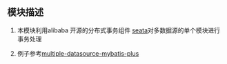 ## 模块描述
1. 本模块利用alibaba 开源的分布式事务组件 [seata](http://seata.io/en-us/)对多数据源的单个模块进行事务处理

1. 例子参考[multiple-datasource-mybatis-plus](https://github.com/seata/seata-samples/tree/master/multiple-datasource-mybatis-plus)